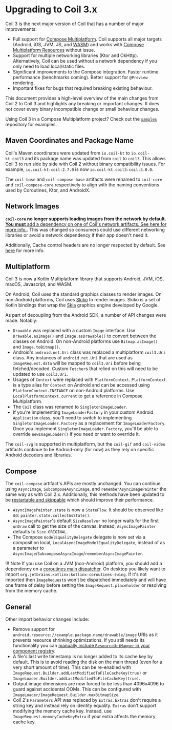 # Upgrading to Coil 3.x

Coil 3 is the next major version of Coil that has a number of major improvements:

- Full support for [Compose Multiplatform](https://www.jetbrains.com/lp/compose-multiplatform/). Coil supports all major targets (Android, iOS, JVM, JS, and [WASM](https://coil-kt.github.io/coil/sample/)) and works with [Compose Multiplatform Resources](https://www.jetbrains.com/help/kotlin-multiplatform-dev/compose-multiplatform-resources.html) without issue.
- Support for multiple networking libraries (Ktor and OkHttp). Alternatively, Coil can be used without a network dependency if you only need to load local/static files.
- Significant improvements to the Compose integration. Faster runtime performance (benchmarks coming). Better support for `@Preview` rendering.
- Important fixes for bugs that required breaking existing behaviour.

This document provides a high-level overview of the main changes from Coil 2 to Coil 3 and highlights any breaking or important changes. It does not cover every binary incompatible change or small behaviour changes.

Using Coil 3 in a Compose Multiplatform project? Check out the [`samples`](https://github.com/coil-kt/coil/tree/3.x/samples/compose) repository for examples.

## Maven Coordinates and Package Name

Coil's Maven coordinates were updated from `io.coil-kt` to `io.coil-kt.coil3` and its package name was updated from `coil` to `coil3`. This allows Coil 3 to run side by side with Coil 2 without binary compatibility issues. For example, `io.coil-kt:coil:2.7.0` is now `io.coil-kt.coil3:coil:3.0.0`.

The `coil-base` and `coil-compose-base` artifacts were renamed to `coil-core` and `coil-compose-core` respectively to align with the naming conventions used by Coroutines, Ktor, and AndroidX.

## Network Images

**`coil-core` no longer supports loading images from the network by default.** [**You must** add a dependency on one of Coil's network artifacts. See here for more info.](network.md). This was changed so consumers could use different networking libraries or avoid a network dependency if their app doesn't need it.

Additionally, Cache control headers are no longer respected by default. See [here](network.md) for more info.

## Multiplatform

Coil 3 is now a Kotlin Multiplatform library that supports Android, JVM, iOS, macOS, Javascript, and WASM.

On Android, Coil uses the standard graphics classes to render images. On non-Android platforms, Coil uses [Skiko](https://github.com/JetBrains/skiko) to render images. Skiko is a set of Kotlin bindings that wrap the [Skia](https://github.com/google/skia) graphics engine developed by Google.

As part of decoupling from the Android SDK, a number of API changes were made. Notably:

- `Drawable` was replaced with a custom `Image` interface. Use `Drawable.asImage()` and `Image.asDrawable()` to convert between the classes on Android. On non-Android platforms use `Bitmap.asImage()` and `Image.toBitmap()`.
- Android's `android.net.Uri` class was replaced a multiplatform `coil3.Uri` class. Any instances of `android.net.Uri` that are used as `ImageRequest.data` will be mapped to `coil3.Uri` before being fetched/decoded. Custom `Fetcher`s that relied on this will need to be updated to use `coil3.Uri`.
- Usages of `Context` were replaced with `PlatformContext`. `PlatformContext` is a type alias for `Context` on Android and can be accessed using `PlatformContext.INSTANCE` on non-Android platforms. Use `LocalPlatformContext.current` to get a reference in Compose Multiplatform.
- The `Coil` class was renamed to `SingletonImageLoader`.
- If you're implementing `ImageLoaderFactory` in your custom Android `Application` class, you'll need to switch to implementing `SingletonImageLoader.Factory` as a replacement for `ImageLoaderFactory`. Once you implement `SingletonImageLoader.Factory`, you'll be able to override `newImageLoader()` if you need or want to override it.

The `coil-svg` is supported in multiplatform, but the `coil-gif` and `coil-video` artifacts continue to be Android-only (for now) as they rely on specific Android decoders and libraries.

## Compose

The `coil-compose` artifact's APIs are mostly unchanged. You can continue using `AsyncImage`, `SubcomposeAsyncImage`, and `rememberAsyncImagePainter` the same way as with Coil 2.x. Additionally, this methods have been updated to be [restartable and skippable](https://developer.android.com/jetpack/compose/performance/stability) which should improve their performance.

- `AsyncImagePainter.state` is now a `StateFlow`. It should be observed like so: `painter.state.collectAsState()`.
- `AsyncImagePainter`'s default `SizeResolver` no longer waits for the first `onDraw` call to get the size of the canvas. Instead, `AsyncImagePainter` defaults to `Size.ORIGINAL`.
- The Compose `modelEqualityDelegate` delegate is now set via a composition local, `LocalAsyncImageModelEqualityDelegate`, instead of as a parameter to `AsyncImage`/`SubcomposeAsyncImage`/`rememberAsyncImagePainter`.

!!! Note
    If you use Coil on a JVM (non-Android) platform, you should add a dependency on a [coroutines main dispatcher](https://kotlinlang.org/api/kotlinx.coroutines/kotlinx-coroutines-core/kotlinx.coroutines/-dispatchers/-main.html). On desktop you likely want to import `org.jetbrains.kotlinx:kotlinx-coroutines-swing`. If it's not imported then `ImageRequest`s won't be dispatched immediately and will have one frame of delay before setting the `ImageRequest.placeholder` or resolving from the memory cache.

## General

Other import behavior changes include:

- Remove support for `android.resource://example.package.name/drawable/image` URIs as it prevents resource shrinking optimizations. If you still needs its functionality you can [manually include `ResourceUriMapper` in your component registry](https://github.com/coil-kt/coil/blob/main/coil-core/src/androidInstrumentedTest/kotlin/coil3/map/ResourceUriMapper.kt).
- A file's last write timestamp is no longer added to its cache key by default. This is to avoid reading the disk on the main thread (even for a very short amount of time). This can be re-enabled with `ImageRequest.Builder.addLastModifiedToFileCacheKey(true)` or `ImageLoader.Builder.addLastModifiedToFileCacheKey(true)`.
- Output image dimensions are now forced to be less than 4096x4096 to guard against accidental OOMs. This can be configured with `ImageLoader/ImageRequest.Builder.maxBitmapSize`.
- Coil 2's `Parameters` API was replaced by `Extras`. `Extras` don't require a string key and instead rely on identity equality. `Extras` don't support modifying the memory cache key. Instead, use `ImageRequest.memoryCacheKeyExtra` if your extra affects the memory cache key.
